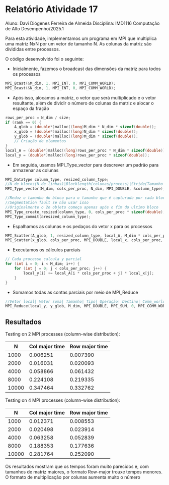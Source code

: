 # Relatório Atividade 17

Aluno: Davi Diógenes Ferreira de Almeida
Disciplina: IMD1116 Computação de Alto Desempenho/2025.1

Para esta atividade, implementamos um programa em MPI que multiplica uma matriz NxN por um vetor de tamanho N. As colunas da matriz são divididas entre processos.

O código desenvolvido foi o seguinte:

- Inicialmente, fazemos o broadcast das dimensões da matriz para todos os processos
```c
MPI_Bcast(&M_dim, 1, MPI_INT, 0, MPI_COMM_WORLD);
MPI_Bcast(&N_dim, 1, MPI_INT, 0, MPI_COMM_WORLD);
```
- Após isso, alocamos a matriz, o vetor que será multiplicado e o vetor resultante, além de dividir o número de colunas da matriz e alocar o espaço da fração
```c
rows_per_proc = N_dim / size;
if (rank == 0) {
    A_glob = (double*)malloc((long)M_dim * N_dim * sizeof(double));
    x_glob = (double*)malloc((long)N_dim * sizeof(double));
    y_glob = (double*)malloc((long)M_dim * sizeof(double));
    // Criação de elementos
}
local_A = (double*)malloc((long)rows_per_proc * N_dim * sizeof(double));
local_y = (double*)malloc((long)rows_per_proc * sizeof(double));
```

- Em seguida, usamos MPI_Type_vector para descrever um padrão para armazenar as colunas

```c
MPI_Datatype column_type, resized_column_type;
//N de blocos(N de linhas)|Blocklength(colunas/process)|Stride(Tamanho da linha)|Novo Tipo
MPI_Type_vector(M_dim, cols_per_proc, N_dim, MPI_DOUBLE, &column_type);

//Reduz o tamanho do bloco para o tamanho que é capturado por cada bloco (0, cols_per_proc * sizeof(double))
//Segmentation fault se não usar isso
//Originalmente o 2o objeto começa apenas após o fim do ultimo bloco
MPI_Type_create_resized(column_type, 0, cols_per_proc * sizeof(double), &resized_column_type);
MPI_Type_commit(&resized_column_type);
```

- Espalhamos as colunas e os pedaços do vetor x para os processos

```c
MPI_Scatter(A_glob, 1, resized_column_type, local_A, M_dim * cols_per_proc, MPI_DOUBLE, 0, MPI_COMM_WORLD);
MPI_Scatter(x_glob, cols_per_proc, MPI_DOUBLE, local_x, cols_per_proc, MPI_DOUBLE, 0, MPI_COMM_WORLD);
```

- Executamos os cálculos parciais
```c
// Cada processo calcula y parcial
for (int i = 0; i < M_dim; i++) {
    for (int j = 0; j < cols_per_proc; j++) {
        local_y[i] += local_A[i * cols_per_proc + j] * local_x[j];
    }
}
```

- Somamos todas as contas parciais por meio de MPI_Reduce

```c
//Vetor local| Vetor soma| Tamanho| Tipo| Operação| Destino| Comm_world
MPI_Reduce(local_y, y_glob, M_dim, MPI_DOUBLE, MPI_SUM, 0, MPI_COMM_WORLD);
```

## Resultados

Testing on 2 MPI processes (column-wise distribution):

| N     | Col major time | Row major time |
|-------|---------------|----------------|
| 1000  | 0.006251      | 0.007390       |
| 2000  | 0.016031      | 0.020093       |
| 4000  | 0.058866      | 0.061432       |
| 8000  | 0.224108      | 0.219335       |
| 10000 | 0.347464      | 0.332762       |

Testing on 4 MPI processes (column-wise distribution):

| N     | Col major time | Row major time |
|-------|---------------|----------------|
| 1000  | 0.012371      | 0.008553       |
| 2000  | 0.020498      | 0.023914       |
| 4000  | 0.063258      | 0.052839       |
| 8000  | 0.188353      | 0.177636       |
| 10000 | 0.281764      | 0.252090       |

Os resultados mostram que os tempos foram muito parecidos e, com tamanhos de matriz maiores, o formato Row-major trouxe tempos menores.
O formato de multiplicação por colunas aumenta muito o número